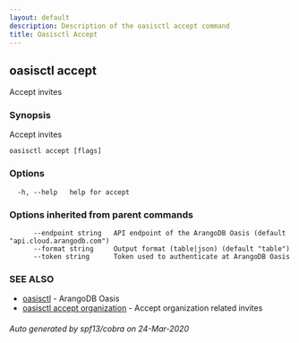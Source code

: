 ```yaml
---
layout: default
description: Description of the oasisctl accept command
title: Oasisctl Accept
---
```

## oasisctl accept

Accept invites

### Synopsis

Accept invites

```
oasisctl accept [flags]
```

### Options

```
  -h, --help   help for accept
```

### Options inherited from parent commands

```
      --endpoint string   API endpoint of the ArangoDB Oasis (default "api.cloud.arangodb.com")
      --format string     Output format (table|json) (default "table")
      --token string      Token used to authenticate at ArangoDB Oasis
```

### SEE ALSO

* [oasisctl](oasisctl.md)	 - ArangoDB Oasis
* [oasisctl accept organization](oasisctl_accept_organization.md)	 - Accept organization related invites

###### Auto generated by spf13/cobra on 24-Mar-2020

